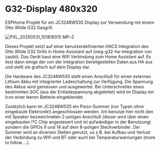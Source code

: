 # G32-Display 480x320
ESPHome Projekt für ein JC3248W535 Display zur Verwendung mit einem Otto Wilde G32 Gasgrill.

![PXL_20250531_101818315 MP~2](https://github.com/user-attachments/assets/67b9ae62-9454-436c-98f0-ceb2c0f3f85f)

Dieses Projekt setzt auf einer benutzerdefinierten HACS Integration des Otto Wilde G32 Grills in Home Assistant auf (owg-g32-ha-integration von zaubii).
Das Gerät baut eine Wifi Verbindung zum Home Assistant auf. Es liest dann einige der von der Integration bereitgestellen Daten aus HA aus und stellt sie grafisch auf dem Display dar.

Die Hardware des JC3248W535 stellt einen Anschluß für einen externen Lithium Akku mit integrierter Ladeschaltung zur Verfügung. Die Spannung des Akkus wird gemessen und ausgewertet. Bei Unterschreiten eines bestimmten SOC (aus der Entladespannung abgeleitet) wird im Display ein Icon einer leeren Batterie eingeblendet.

Zusätzlich kann im JC3248W535 ein Piezo-Summer (nur Typen ohne eingebaute Elektronik!) angeschlossen werden. Ich benutze hier nicht den mit Speaker bezweichneten 2-poligen Anschluß (dieser wird über einen eingebauten I²C Chip angesteuert und ist aufwändiger in der Benutzung) sondern die GPIOs 9 und 14 auf dem 8-poligen Steckverbinder. Der Summer wird an diversen Stellen genutzt, so z.B. bei Aufbau und Verlust der Verbindung zu Wifi und BT oder auch bei Temperaturwarnungen (more to follow ...).

